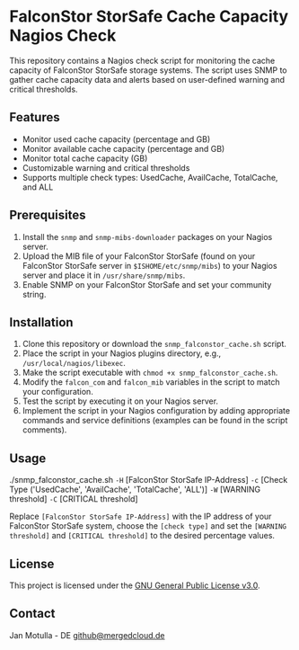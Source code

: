# FalconStor StorSafe Cache Capacity Nagios Check

This repository contains a Nagios check script for monitoring the cache capacity of FalconStor StorSafe storage systems. The script uses SNMP to gather cache capacity data and alerts based on user-defined warning and critical thresholds.

## Features

- Monitor used cache capacity (percentage and GB)
- Monitor available cache capacity (percentage and GB)
- Monitor total cache capacity (GB)
- Customizable warning and critical thresholds
- Supports multiple check types: UsedCache, AvailCache, TotalCache, and ALL

## Prerequisites

1. Install the `snmp` and `snmp-mibs-downloader` packages on your Nagios server.
2. Upload the MIB file of your FalconStor StorSafe (found on your FalconStor StorSafe server in `$ISHOME/etc/snmp/mibs`) to your Nagios server and place it in `/usr/share/snmp/mibs`.
3. Enable SNMP on your FalconStor StorSafe and set your community string.

## Installation

1. Clone this repository or download the `snmp_falconstor_cache.sh` script.
2. Place the script in your Nagios plugins directory, e.g., `/usr/local/nagios/libexec`.
3. Make the script executable with `chmod +x snmp_falconstor_cache.sh`.
4. Modify the `falcon_com` and `falcon_mib` variables in the script to match your configuration.
5. Test the script by executing it on your Nagios server.
6. Implement the script in your Nagios configuration by adding appropriate commands and service definitions (examples can be found in the script comments).

## Usage

./snmp_falconstor_cache.sh `-H` [FalconStor StorSafe IP-Address] `-c` [Check Type ('UsedCache', 'AvailCache', 'TotalCache', 'ALL')] `-W` [WARNING threshold] `-C` [CRITICAL threshold]

Replace `[FalconStor StorSafe IP-Address]` with the IP address of your FalconStor StorSafe system, choose the `[check type]` and set the `[WARNING threshold]` and `[CRITICAL threshold]` to the desired percentage values.

## License

This project is licensed under the [GNU General Public License v3.0](LICENSE).

## Contact

Jan Motulla - DE
github@mergedcloud.de
